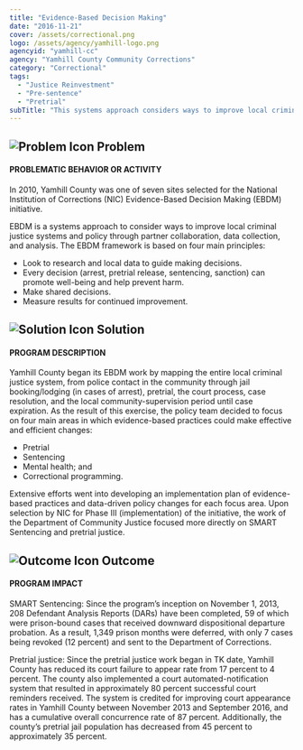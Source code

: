 ```yaml
---
title: "Evidence-Based Decision Making"
date: "2016-11-21"
cover: /assets/correctional.png
logo: /assets/agency/yamhill-logo.png
agencyid: "yamhill-cc"
agency: "Yamhill County Community Corrections"
category: "Correctional"
tags:
  - "Justice Reinvestment"
  - "Pre-sentence"
  - "Pretrial"
subTitle: "This systems approach considers ways to improve local criminal justice systems and policy through partner collaboration, data collection, and analysis."
---
```


## ![Problem Icon](https://github.com/google/material-design-icons/raw/master/alert/1x_web/ic_error_outline_black_48dp.png "Problem") Problem

#### PROBLEMATIC BEHAVIOR OR ACTIVITY

In 2010, Yamhill County was one of seven sites selected for the National Institution of Corrections (NIC) Evidence-Based Decision Making (EBDM) initiative.

EBDM is a systems approach to consider ways to improve local criminal justice systems and policy through partner collaboration, data collection, and analysis. The EBDM framework is based on four main principles:

* Look to research and local data to guide making decisions.
* Every decision (arrest, pretrial release, sentencing, sanction) can promote well-being and help prevent harm.
* Make shared decisions.
* Measure results for continued improvement.

## ![Solution Icon](https://github.com/google/material-design-icons/raw/master/action/1x_web/ic_lightbulb_outline_black_48dp.png "Solution") Solution

#### PROGRAM DESCRIPTION

Yamhill County began its EBDM work by mapping the entire local criminal justice system, from police contact in the community through jail booking/lodging (in cases of arrest), pretrial, the court process, case resolution, and the local community-supervision period until case expiration. As the result of this exercise, the policy team decided to focus on four main areas in which evidence-based practices could make effective and efficient changes:

* Pretrial
* Sentencing
* Mental health; and
* Correctional programming.

Extensive efforts went into developing an implementation plan of evidence-based practices and data-driven policy changes for each focus area. Upon selection by NIC for Phase III (implementation) of the initiative, the work of the Department of Community Justice focused more directly on SMART Sentencing and pretrial justice.

## ![Outcome Icon](https://github.com/google/material-design-icons/raw/master/action/1x_web/ic_view_list_black_48dp.png "Outcome") Outcome

#### PROGRAM IMPACT

SMART Sentencing: Since the program’s inception on November 1, 2013, 208 Defendant Analysis Reports (DARs) have been completed, 59 of which were prison-bound cases that received downward dispositional departure probation. As a result, 1,349 prison months were deferred, with only 7 cases being revoked (12 percent) and sent to the Department of Corrections.

Pretrial justice: Since the pretrial justice work began in TK date, Yamhill County has reduced its court failure to appear rate from 17 percent to 4 percent. The county also implemented a court automated-notification system that resulted in approximately 80 percent successful court reminders received. The system is credited for improving court appearance rates in Yamhill County between November 2013 and September 2016, and has a cumulative overall concurrence rate of 87 percent. Additionally, the county’s pretrial jail population has decreased from 45 percent to approximately 35 percent.
